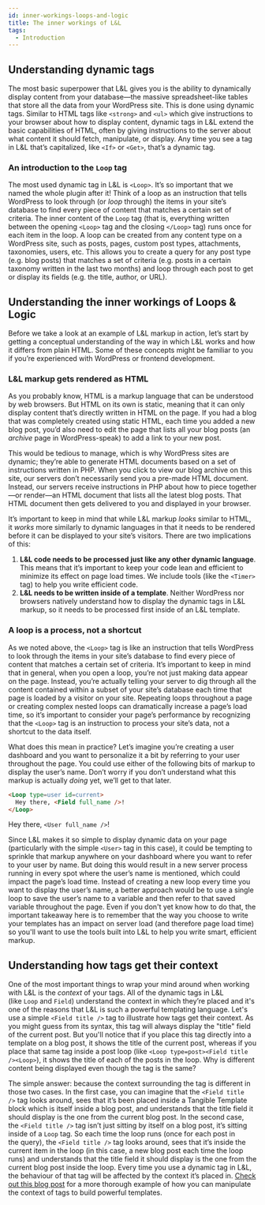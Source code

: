 ```yaml
---
id: inner-workings-loops-and-logic
title: The inner workings of L&L
tags:
  - Introduction
---
```


## Understanding dynamic tags  

The most basic superpower that L&L gives you is the ability to dynamically display content from your database—the massive spreadsheet-like tables that store all the data from your WordPress site. This is done using dynamic tags. Similar to HTML tags like `<strong>` and `<ul>` which give instructions to your browser about how to display content, dynamic tags in L&L extend the basic capabilities of HTML, often by giving instructions to the server about what content it should fetch, manipulate, or display. Any time you see a tag in L&L that’s capitalized, like `<If>` or `<Get>`, that’s a dynamic tag.

### An introduction to the `Loop` tag

The most used dynamic tag in L&L is `<Loop>`. It’s so important that we named the whole plugin after it! Think of a loop as an instruction that tells WordPress to look through (or _loop_ through) the items in your site’s database to find every piece of content that matches a certain set of criteria. The inner content of the `Loop` tag (that is, everything written between the opening `<Loop>` tag and the closing `</Loop>` tag) runs once for each item in the loop. A loop can be created from any content type on a WordPress site, such as posts, pages, custom post types, attachments, taxonomies, users, etc. This allows you to create a query for any post type (e.g. blog posts) that matches a set of criteria (e.g. posts in a certain taxonomy written in the last two months) and loop through each post to get or display its fields (e.g. the title, author, or URL).

## Understanding the inner workings of Loops & Logic

Before we take a look at an example of L&L markup in action, let’s start by getting a conceptual understanding of the way in which L&L works and how it differs from plain HTML. Some of these concepts might be familiar to you if you’re experienced with WordPress or frontend development.

### L&L markup gets rendered as HTML

As you probably know, HTML is a markup language that can be understood by web browsers. But HTML on its own is static, meaning that it can only display content that’s directly written in HTML on the page. If you had a blog that was completely created using static HTML, each time you added a new blog post, you’d also need to edit the page that lists all your blog posts (an _archive_ page in WordPress-speak) to add a link to your new post.

This would be tedious to manage, which is why WordPress sites are dynamic; they’re able to generate HTML documents based on a set of instructions written in PHP. When you click to view our blog archive on this site, our servers don’t necessarily send you a pre-made HTML document. Instead, our servers receive instructions in PHP about how to piece together—or render—an HTML document that lists all the latest blog posts. That HTML document then gets delivered to you and displayed in your browser.

It’s important to keep in mind that while L&L markup _looks_ similar to HTML, it _works_ more similarly to dynamic languages in that it needs to be rendered before it can be displayed to your site’s visitors. There are two implications of this:

1. **L&L code needs to be processed just like any other dynamic language**. This means that it’s important to keep your code lean and efficient to minimize its effect on page load times. We include tools (like the `<Timer>` tag) to help you write efficient code.
2. **L&L needs to be written inside of a template**. Neither WordPress nor browsers natively understand how to display the dynamic tags in L&L markup, so it needs to be processed first inside of an L&L template.

### A loop is a process, not a shortcut

As we noted above, the `<Loop>` tag is like an instruction that tells WordPress to look through the items in your site’s database to find every piece of content that matches a certain set of criteria. It’s important to keep in mind that in general, when you open a loop, you’re not just making data appear on the page. Instead, you’re actually telling your server to dig through all the content contained within a subset of your site’s database each time that page is loaded by a visitor on your site. Repeating loops throughout a page or creating complex nested loops can dramatically increase a page’s load time, so it’s important to consider your page’s performance by recognizing that the `<Loop>` tag is an instruction to process your site’s data, not a shortcut to the data itself.

What does this mean in practice? Let’s imagine you’re creating a user dashboard and you want to personalize it a bit by referring to your user throughout the page. You could use either of the following bits of markup to display the user’s name. Don’t worry if you don’t understand what this markup is actually _doing_ yet, we’ll get to that later.
```html
<Loop type=user id=current>
  Hey there, <Field full_name />!
</Loop>
```
Hey there, `<User full_name />`!

Since L&L makes it so simple to display dynamic data on your page (particularly with the simple `<User>` tag in this case), it could be tempting to sprinkle that markup anywhere on your dashboard where you want to refer to your user by name. But doing this would result in a new server process running in every spot where the user’s name is mentioned, which could impact the page’s load time. Instead of creating a new loop every time you want to display the user’s name, a better approach would be to use a single loop to save the user’s name to a variable and then refer to that saved variable throughout the page. Even if you don't yet know how to do that, the important takeaway here is to remember that the way you choose to write your templates has an impact on server load (and therefore page load time) so you'll want to use the tools built into L&L to help you write smart, efficient markup.

## Understanding how tags get their context  

One of the most important things to wrap your mind around when working with L&L is the _context_ of your tags. All of the dynamic tags in L&L (like `Loop` and `Field`) understand the context in which they’re placed and it's one of the reasons that L&L is such a powerful templating language. Let's use a simple `<Field title />` tag to illustrate how tags get their context. As you might guess from its syntax, this tag will always display the "title" field of the current post. But you'll notice that if you place this tag directly into a template on a blog post, it shows the title of the current post, whereas if you place that same tag inside a post loop (like `<Loop type=post><Field title /><Loop>`), it shows the title of each of the posts in the loop. Why is different content being displayed even though the tag is the same?

The simple answer: because the context surrounding the tag is different in those two cases. In the first case, you can imagine that the `<Field title />` tag looks around, sees that it’s been placed inside a Tangible Template block which is itself inside a blog post, and understands that the title field it should display is the one from the current blog post. In the second case, the `<Field title />` tag isn’t just sitting by itself on a blog post, it’s sitting inside of a `Loop` tag. So each time the loop runs (once for each post in the query), the `<Field title />` tag looks around, sees that it’s inside the current item in the loop (in this case, a new blog post each time the loop runs) and understands that the title field it should display is the one from the current blog post inside the loop. Every time you use a dynamic tag in L&L, the behaviour of that tag will be affected by the context it’s placed in. [Check out this blog post](https://loopsandlogic.com/everything-you-need-to-know-about-the-loop-tag/) for a more thorough example of how you can manipulate the context of tags to build powerful templates.